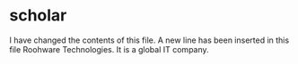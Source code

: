 scholar
=======
I have changed the contents of this file.
A new line has been inserted in this file
Roohware Technologies.
It is a global IT company.